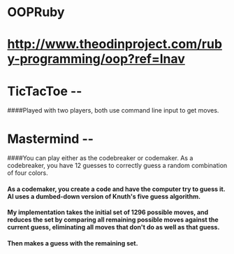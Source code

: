 # OOPRuby
# http://www.theodinproject.com/ruby-programming/oop?ref=lnav

# TicTacToe -- 
####Played with two players, both use command line input to get moves.

# Mastermind -- 
####You can play either as the codebreaker or codemaker. As a codebreaker, you have 12 guesses to correctly guess a random combination of four colors.
#### As a codemaker, you create a code and have the computer try to guess it. AI uses a dumbed-down version of Knuth's five guess algorithm. 
#### My implementation takes the initial set of 1296 possible moves, and reduces the set by comparing all remaining possible moves against the current guess, eliminating all moves that don't do as well as that guess.
#### Then makes a guess with the remaining set.
